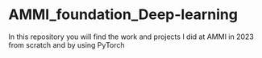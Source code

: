 # AMMI_foundation_Deep-learning
In this repository you will find the work and projects I did at AMMI in 2023 from scratch and by using PyTorch
